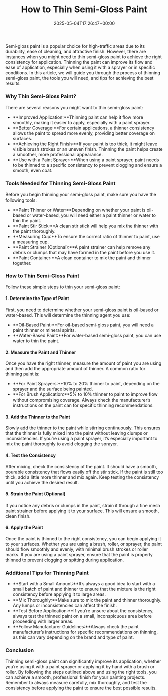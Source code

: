 ﻿---
layout: post
title: How to Thin Semi-Gloss Paint
date: '2025-05-04T17:26:47+00:00'
categories:
- Guide
tags: []
slug: /how-to-thin-semi-gloss-paint/
lastmod: 2025-05-07T12:21:28+03:00
---

Semi-gloss paint is a popular choice for high-traffic areas due to its durability, ease of cleaning, and attractive finish. However, there are instances when you might need to thin semi-gloss paint to achieve the right consistency for application. Thinning the paint can improve its flow and ease of application, especially when using it with a sprayer or in specific conditions. In this article, we will guide you through the process of thinning semi-gloss paint, the tools you will need, and tips for achieving the best results.
### Why Thin Semi-Gloss Paint?
There are several reasons you might want to thin semi-gloss paint:
- **Improved Application:**Thinning paint can help it flow more smoothly, making it easier to apply, especially with a paint sprayer.
- **Better Coverage:**For certain applications, a thinner consistency allows the paint to spread more evenly, providing better coverage on surfaces.
- **Achieving the Right Finish:**If your paint is too thick, it might leave visible brush strokes or an uneven finish. Thinning the paint helps create a smoother, more professional appearance.
- **Use with a Paint Sprayer:**When using a paint sprayer, paint needs to be thinned to a specific consistency to prevent clogging and ensure a smooth, even coat.
### Tools Needed for Thinning Semi-Gloss Paint
Before you begin thinning your semi-gloss paint, make sure you have the following tools:
- **Paint Thinner or Water:**Depending on whether your paint is oil-based or water-based, you will need either a paint thinner or water to thin the paint.
- **Paint Stir Stick:**A clean stir stick will help you mix the thinner with the paint thoroughly.
- **Measuring Cup:**To ensure the correct ratio of thinner to paint, use a measuring cup.
- **Paint Strainer (Optional):**A paint strainer can help remove any debris or clumps that may have formed in the paint before you use it.
- **Paint Container:**A clean container to mix the paint and thinner together.
### How to Thin Semi-Gloss Paint
Follow these simple steps to thin your semi-gloss paint:
#### 1. Determine the Type of Paint
First, you need to determine whether your semi-gloss paint is oil-based or water-based. This will determine the thinning agent you use:
- **Oil-Based Paint:**For oil-based semi-gloss paint, you will need a paint thinner or mineral spirits.
- **Water-Based Paint:**For water-based semi-gloss paint, you can use water to thin the paint.
#### 2. Measure the Paint and Thinner
Once you have the right thinner, measure the amount of paint you are using and then add the appropriate amount of thinner. A common ratio for thinning paint is:
- **For Paint Sprayers:**10% to 20% thinner to paint, depending on the sprayer and the surface being painted.
- **For Brush Application:**5% to 10% thinner to paint to improve flow without compromising coverage.
Always check the manufacturer’s instructions on the paint can for specific thinning recommendations.
#### 3. Add the Thinner to the Paint
Slowly add the thinner to the paint while stirring continuously. This ensures that the thinner is fully mixed into the paint without leaving clumps or inconsistencies. If you’re using a paint sprayer, it’s especially important to mix the paint thoroughly to avoid clogging the sprayer.
#### 4. Test the Consistency
After mixing, check the consistency of the paint. It should have a smooth, pourable consistency that flows easily off the stir stick. If the paint is still too thick, add a little more thinner and mix again. Keep testing the consistency until you achieve the desired result.
#### 5. Strain the Paint (Optional)
If you notice any debris or clumps in the paint, strain it through a fine mesh paint strainer before applying it to your surface. This will ensure a smooth, clean finish.
#### 6. Apply the Paint
Once the paint is thinned to the right consistency, you can begin applying it to your surfaces. Whether you are using a brush, roller, or sprayer, the paint should flow smoothly and evenly, with minimal brush strokes or roller marks. If you are using a paint sprayer, ensure that the paint is properly thinned to prevent clogging or spitting during application.
### Additional Tips for Thinning Paint
- **Start with a Small Amount:**It’s always a good idea to start with a small batch of paint and thinner to ensure that the mixture is the right consistency before applying it to large areas.
- **Mix Thoroughly:**Make sure to mix the paint and thinner thoroughly. Any lumps or inconsistencies can affect the finish.
- **Test Before Application:**If you’re unsure about the consistency, always test the thinned paint on a small, inconspicuous area before proceeding with larger areas.
- **Follow Manufacturer Guidelines:**Always check the paint manufacturer’s instructions for specific recommendations on thinning, as this can vary depending on the brand and type of paint.
### Conclusion
Thinning semi-gloss paint can significantly improve its application, whether you’re using it with a paint sprayer or applying it by hand with a brush or roller. By following the steps outlined above and using the right tools, you can achieve a smooth, professional finish for your painting projects. Remember to always measure carefully, mix thoroughly, and test the consistency before applying the paint to ensure the best possible results.